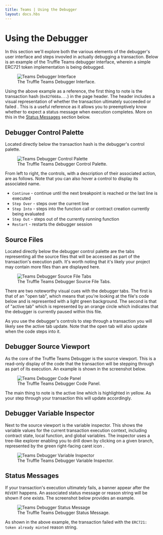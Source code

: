 ```yaml
---
title: Teams | Using the Debugger
layout: docs.hbs
---
```

# Using the Debugger

In this section we'll explore both the various elements of the debugger's user interface and steps invovled in actually debugging a transaction. Below is an example of the Truffle Teams debugger interface, wherein a simple ERC721 token implementation is being debugged. 

<figure class="screenshot">
  <img class="figure-shadow mb-2 w-100" src="/img/docs/teams/debugger-transaction-01.png" alt="Teams Debugger Interface">
  <figcaption class="text-center">The Truffle Teams Debugger Interface.</figcaption>
</figure>

Using the above example as a reference, the first thing to note is the transaction hash (`0x82f668a...`) in the page header. The header includes a visual representation of whether the transaction ultimately succeeded <i class="fas fa-check-circle" style="color: #00A311"></i> or failed <i class="fas fa-times-circle" style="color: #D60000"></i>. This is a useful reference as it allows you to preemptively know whether to expect a status message when execution completes. More on this in the [Status Messages](/docs/teams/debugger/using-the-debugger#status-messages) section below.

## Debugger Control Palette

Located directly below the transaction hash is the debugger's control palette.

<figure class="screenshot">
  <img class="figure-shadow mb-2 w-50" src="/img/docs/teams/debugger-control-palette.png" alt="Teams Debugger Control Palette">
  <figcaption class="text-center">The Truffle Teams Debugger Control Palette.</figcaption>
</figure>

From left to right, the controls, with a description of their associated action, are as follows. Note that you can also hover a control to display its associated name.

- <code>Continue</code> - continue until the next breakpoint is reached or the last line is executed
- <code>Step Over</code> - steps over the current line
- <code>Step Into</code> - steps into the function call or contract creation currently being evaluated
- <code>Step Out</code> - steps out of the currently running function
- <code>Restart</code> - restarts the debugger session

## Source Files

Located directly below the debugger control palette are the tabs representing all the source files that will be accessed as part of the transaction's execution path. It's worth noting that it's likely your project may contain more files than are displayed here.

<figure class="screenshot">
  <img class="figure-shadow mb-2 w-50" src="/img/docs/teams/debugger-interface-tabs.png" alt="Teams Debugger Source File Tabs">
  <figcaption class="text-center">The Truffle Teams Debugger Source File Tabs.</figcaption>
</figure>

There are two noteworthy visual cues with the debugger tabs. The first is that of an "open tab", which means that you're looking at the file's code below and is represented with a light green background. The second is that of "active tab" which is represented by an orange circle <i class="fas fa-dot-circle" style="color: #dc9e5b"></i> which indicates that the debugger is currently paused within this file.

As you use the debugger's controls to step through a transaction you will likely see the active tab update. Note that the open tab will also update when the code steps into it.

## Debugger Source Viewport

As the core of the Truffle Teams Debugger is the source viewport. This is a read-only display of the code that the transaction will be stepping through as part of its execution. An example is shown in the screenshot below.

<figure class="screenshot">
  <img class="figure-shadow mb-2 w-50" src="/img/docs/teams/debugger-code.png" alt="Teams Debugger Code Panel">
  <figcaption class="text-center">The Truffle Teams Debugger Code Panel.</figcaption>
</figure>

The main thing to note is the active line which is highlighted in yellow. As your step through your transaction this will update accordingly.

## Debugger Variable Inspector

Next to the source viewport is the variable inspector. This shows the variable values for the current transaction execution context, including contract state, local function, and global variables. The inspector uses a tree-like explorer enabling you to drill down by clicking on a given branch, represented by the green right-facing caret icon <i class="fas fa-caret-right" style="color: #17B89D"></i>.

<figure class="screenshot">
  <img class="figure-shadow mb-2 w-50" src="/img/docs/teams/debugger-variables.png" alt="Teams Debugger Variable Inspector">
  <figcaption class="text-center">The Truffle Teams Debugger Variable Inspector.</figcaption>
</figure>

## Status Messages

If your transaction's execution ultimately fails, a banner appear after the `REVERT` happens. An associated status message or reason string will be shown if one exists. The screenshot below provides an example.

<figure class="screenshot">
  <img class="figure-shadow mb-2 w-100" src="/img/docs/teams/debugger-status-message.png" alt="Teams Debugger Status Message">
  <figcaption class="text-center">The Truffle Teams Debugger Status Message.</figcaption>
</figure>

As shown in the above example, the transaction failed with the `ERC721: token already minted` reason string.
